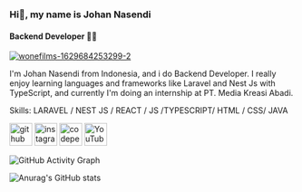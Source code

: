 
### Hi👋, my name is Johan Nasendi
#### Backend Developer 👨‍💻
<a href="https://ibb.co/4WyNzgy"><img src="https://i.ibb.co/NxhY5nh/wonefilms-1629684253299-2.jpg" alt="wonefilms-1629684253299-2" border="0"></a>

I'm Johan Nasendi from Indonesia, and i do Backend Developer. I really enjoy learning languages and frameworks like Laravel and Nest Js with TypeScript, and currently I'm doing an internship at PT. Media Kreasi Abadi.

Skills: LARAVEL / NEST JS / REACT / JS /TYPESCRIPT/ HTML / CSS/ JAVA



[<img src='https://cdn.jsdelivr.net/npm/simple-icons@3.0.1/icons/github.svg' alt='github' height='40'>](https://github.com/johan-nasendi)  [<img src='https://cdn.jsdelivr.net/npm/simple-icons@3.0.1/icons/instagram.svg' alt='instagram' height='40'>](https://www.instagram.com/https://www.instagram.com/johan.nasendi//)  [<img src='https://cdn.jsdelivr.net/npm/simple-icons@3.0.1/icons/codepen.svg' alt='codepen' height='40'>](https://codepen.io/https://codepen.io/johan_dre)  [<img src='https://cdn.jsdelivr.net/npm/simple-icons@3.0.1/icons/youtube.svg' alt='YouTube' height='40'>](https://www.youtube.com/channel/https://www.youtube.com/channel/UCH1XAiQ851VQkDQ83Iwj5vg)  

![GitHub Activity Graph](https://activity-graph.herokuapp.com/graph?username=johan-nasendi)  




![Anurag's GitHub stats](https://github-readme-stats.vercel.app/api?username=johan-nasendi&theme=dark&show_icons=true)
